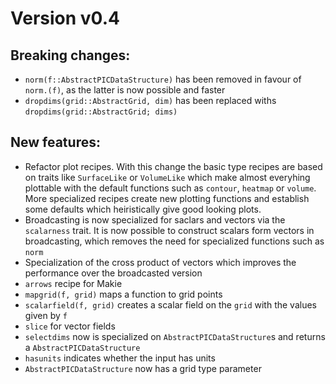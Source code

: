 # Version v0.4

## Breaking changes:
- `norm(f::AbstractPICDataStructure)` has been removed in favour of `norm.(f)`, as the latter is now possible and faster
- `dropdims(grid::AbstractGrid, dim)` has been replaced withs `dropdims(grid::AbstractGrid; dims)`

## New features:
- Refactor plot recipes. With this change the basic type recipes are based on traits
like `SurfaceLike` or `VolumeLike` which make almost everyhing plottable
with the default functions such as `contour`, `heatmap` or `volume`.
More specialized recipes create new plotting functions and establish
some defaults which heiristically give good looking plots.
- Broadcasting is now specialized for saclars and vectors via the `scalarness` trait. It is now possible to construct scalars form vectors in broadcasting, which removes the need for specialized functions such as `norm`
- Specialization of the cross product of vectors which improves the performance over the broadcasted version
- `arrows` recipe for Makie
- `mapgrid(f, grid)` maps a function to grid points
- `scalarfield(f, grid)` creates a scalar field on the `grid` with the values given by `f`
- `slice` for vector fields
- `selectdims` now is specialized on `AbstractPICDataStructure`s and returns a `AbstractPICDataStructure`
- `hasunits` indicates whether the input has units
- `AbstractPICDataStructure` now has a grid type parameter
